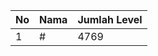 | No | Nama            | Jumlah Level |
|----|-----------------|--------------|
| 1  | #    |    4769        |
